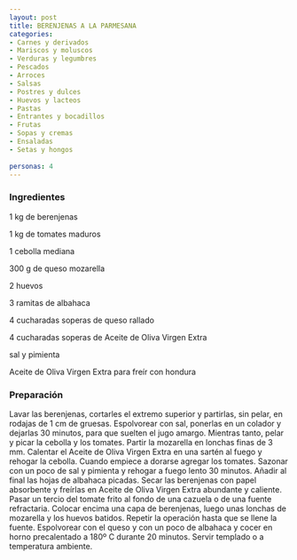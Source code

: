 ```yaml
---
layout: post
title: BERENJENAS A LA PARMESANA
categories:
- Carnes y derivados
- Mariscos y moluscos
- Verduras y legumbres
- Pescados
- Arroces
- Salsas
- Postres y dulces
- Huevos y lacteos
- Pastas
- Entrantes y bocadillos
- Frutas
- Sopas y cremas
- Ensaladas
- Setas y hongos
 
personas: 4 
---
```

<h3>Ingredientes</h3>
1 kg de berenjenas

1 kg de tomates maduros

1 cebolla mediana

300 g de queso mozarella

2 huevos

3 ramitas de albahaca

4 cucharadas soperas de queso rallado

4 cucharadas soperas de Aceite de Oliva Virgen Extra

sal y pimienta

Aceite de Oliva Virgen Extra para freír con hondura

<h3>Preparación</h3>
Lavar las berenjenas, cortarles el extremo superior y partirlas, sin pelar, en rodajas de 1 cm de gruesas. Espolvorear con sal, ponerlas en un colador y dejarlas 30 minutos, para que suelten el jugo amargo. Mientras tanto, pelar y picar la cebolla y los tomates. Partir la mozarella en lonchas finas de 3 mm. Calentar el Aceite de Oliva Virgen Extra en una sartén al fuego y rehogar la cebolla. Cuando empiece a dorarse agregar los tomates. Sazonar con un poco de sal y pimienta y rehogar a fuego lento 30 minutos. Añadir al final las hojas de albahaca picadas. Secar las berenjenas con papel absorbente y freírlas en Aceite de Oliva Virgen Extra abundante y caliente. Pasar un tercio del tomate frito al fondo de una cazuela o de una fuente refractaria. Colocar encima una capa de berenjenas, luego unas lonchas de mozarella y los huevos batidos. Repetir la operación hasta que se llene la fuente. Espolvorear con el queso y con un poco de albahaca y cocer en horno precalentado a 180&ordm; C durante 20 minutos. Servir templado o a temperatura ambiente.

